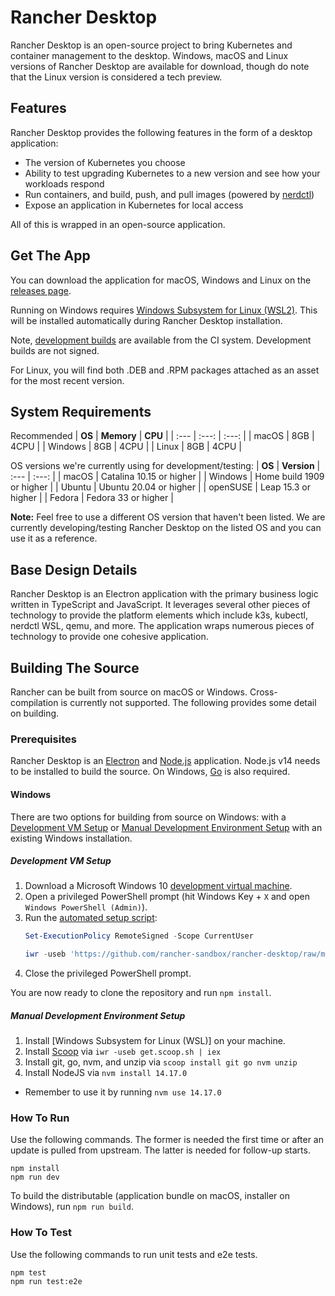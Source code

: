 # Rancher Desktop

Rancher Desktop is an open-source project to bring Kubernetes and container management to the desktop.
Windows, macOS and Linux versions of Rancher Desktop are available for download, though do note that 
the Linux version is considered a tech preview.

## Features

Rancher Desktop provides the following features in the form of a desktop application:

- The version of Kubernetes you choose
- Ability to test upgrading Kubernetes to a new version and see how your workloads respond
- Run containers, and build, push, and pull images (powered by [nerdctl])
- Expose an application in Kubernetes for local access

All of this is wrapped in an open-source application.

[nerdctl]: https://github.com/containerd/nerdctl

## Get The App

You can download the application for macOS, Windows and Linux on the [releases page].

[releases page]: https://github.com/rancher-sandbox/rancher-desktop/releases

Running on Windows requires [Windows Subsystem for Linux (WSL2)]. This will be
installed automatically during Rancher Desktop installation.

[Windows Subsystem for Linux (WSL2)]:
https://docs.microsoft.com/en-us/windows/wsl/install-win10

Note, [development builds] are available from the CI system. Development builds
are not signed.

[development builds]:
https://github.com/rancher-sandbox/rancher-desktop/actions/workflows/package.yaml?query=branch%3Amain

For Linux, you will find both .DEB and .RPM packages attached as an asset for the most recent version.


## System Requirements
Recommended
| **OS** | **Memory** | **CPU** |
| :--- | :---: | :---: |
| macOS | 8GB | 4CPU |
| Windows | 8GB | 4CPU |
| Linux | 8GB | 4CPU |

OS versions we're currently using for development/testing:
| **OS** | **Version**
| :--- | :---: |
| macOS | Catalina 10.15 or higher |
| Windows | Home build 1909  or higher |
| Ubuntu | Ubuntu 20.04 or higher |
| openSUSE | Leap 15.3 or higher |
| Fedora | Fedora 33 or higher |

**Note:**
Feel free to use a different OS version that haven't been listed.
We are currently developing/testing Rancher Desktop on the listed OS and you can use it as a reference.

## Base Design Details

Rancher Desktop is an Electron application with the primary business logic
written in TypeScript and JavaScript.  It leverages several other pieces of
technology to provide the platform elements which include k3s, kubectl, nerdctl
WSL, qemu, and more. The application wraps numerous pieces of technology to
provide one cohesive application.

## Building The Source

Rancher can be built from source on macOS or Windows.  Cross-compilation is
currently not supported.  The following provides some detail on building.

### Prerequisites

Rancher Desktop is an [Electron] and [Node.js] application. Node.js v14 needs to
be installed to build the source.  On Windows, [Go] is also required.

[Electron]: https://www.electronjs.org/
[Node.js]: https://nodejs.org/
[Go]: https://golang.org/

#### Windows

There are two options for building from source on Windows: with a
[Development VM Setup](#development-vm-setup) or
[Manual Development Environment Setup](#manual-development-environment-setup)
with an existing Windows installation.
##### Development VM Setup

1. Download a Microsoft Windows 10 [development virtual machine].
2. Open a privileged PowerShell prompt (hit Windows Key + `X` and open
   `Windows PowerShell (Admin)`).
3. Run the [automated setup script]:
   ```powershell
   Set-ExecutionPolicy RemoteSigned -Scope CurrentUser

   iwr -useb 'https://github.com/rancher-sandbox/rancher-desktop/raw/main/scripts/windows-setup.ps1' | iex
   ```
4. Close the privileged PowerShell prompt.

You are now ready to clone the repository and run `npm install`.

[development virtual machine]: https://developer.microsoft.com/en-us/windows/downloads/virtual-machines/
[automated setup script]: ./scripts/windows-setup.ps1

##### Manual Development Environment Setup

1. Install [Windows Subsystem for Linux (WSL)] on your machine.
2. Install [Scoop] via `iwr -useb get.scoop.sh | iex`
3. Install git, go, nvm, and unzip via `scoop install git go nvm unzip`
4. Install NodeJS via `nvm install 14.17.0`
  * Remember to use it by running `nvm use 14.17.0`

[Scoop]: https://scoop.sh/

### How To Run

Use the following commands. The former is needed the first time or after an
update is pulled from upstream. The latter is needed for follow-up starts.

```
npm install
npm run dev
```

To build the distributable (application bundle on macOS, installer on Windows),
run `npm run build`.

### How To Test

Use the following commands to run unit tests and e2e tests.

```
npm test
npm run test:e2e
```
